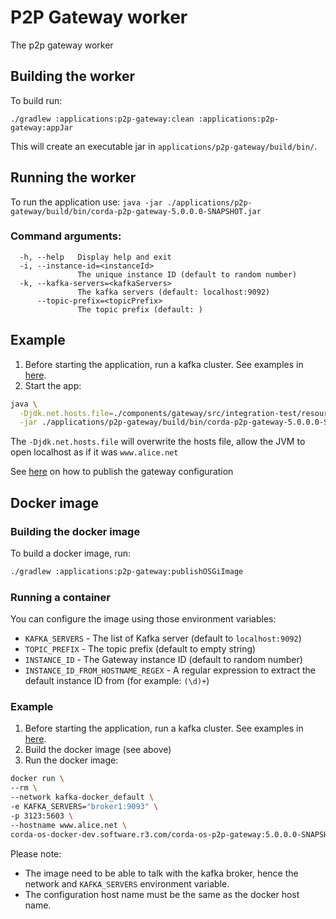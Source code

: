 # P2P Gateway worker
The p2p gateway worker

## Building the worker
To build run:
```
./gradlew :applications:p2p-gateway:clean :applications:p2p-gateway:appJar
```
This will create an executable jar in `applications/p2p-gateway/build/bin/`.

## Running the worker
To run the application use:
`java -jar ./applications/p2p-gateway/build/bin/corda-p2p-gateway-5.0.0.0-SNAPSHOT.jar`

### Command arguments:
```
  -h, --help   Display help and exit
  -i, --instance-id=<instanceId>
               The unique instance ID (default to random number)
  -k, --kafka-servers=<kafkaServers>
               The kafka servers (default: localhost:9092)
      --topic-prefix=<topicPrefix>
               The topic prefix (default: )
```

## Example
1. Before starting the application, run a kafka cluster. See examples in [here](../../testing/message-patterns/README.md).
2. Start the app:
```bash
java \
  -Djdk.net.hosts.file=./components/gateway/src/integration-test/resources/hosts \
  -jar ./applications/p2p-gateway/build/bin/corda-p2p-gateway-5.0.0.0-SNAPSHOT.jar
```

The `-Djdk.net.hosts.file` will overwrite the hosts file, allow the JVM to open localhost as if it was `www.alice.net`

See [here](../tools/p2p-test/p2p-configuration-publisher/README.md) on how to publish the gateway configuration


## Docker image
### Building the docker image
To build a docker image, run:
```bash
./gradlew :applications:p2p-gateway:publishOSGiImage
```

### Running a container
You can configure the image using those environment variables:
* `KAFKA_SERVERS` - The list of Kafka server (default to `localhost:9092`)
* `TOPIC_PREFIX` - The topic prefix (default to empty string)
* `INSTANCE_ID` - The Gateway instance ID (default to random number)
* `INSTANCE_ID_FROM_HOSTNAME_REGEX` - A regular expression to extract the default instance ID from (for example: `(\d)+`)

### Example
1. Before starting the application, run a kafka cluster. See examples in [here](../../testing/message-patterns/README.md).
2. Build the docker image (see above)
3. Run the docker image:
```bash
docker run \
--rm \
--network kafka-docker_default \
-e KAFKA_SERVERS="broker1:9093" \
-p 3123:5603 \
--hostname www.alice.net \
corda-os-docker-dev.software.r3.com/corda-os-p2p-gateway:5.0.0.0-SNAPSHOT
```
Please note:
* The image need to be able to talk with the kafka broker, hence the network and `KAFKA_SERVERS` environment variable.
* The configuration host name must be the same as the docker host name.
